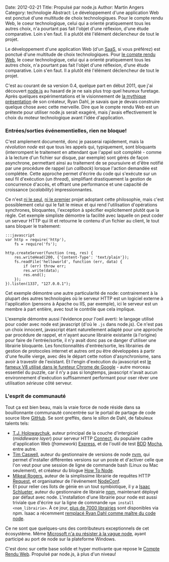 Date: 2012-02-21
Title: Propulsé par node.js
Author: Martin Angers
Category: technologie
Abstract: Le développement d'une application Web est ponctué d'une multitude de choix technologiques. Pour le compte rendu Web, le coeur technologique, celui qui a orienté pratiquement tous les autres choix, n'a pourtant pas fait l'objet d'une réflexion, d'une étude comparative. Loin s'en faut. Il a plutôt été l'élément déclencheur de tout le projet.

Le développement d'une application Web (d'un [SaaS][1], si vous préférez) est ponctué d'une multitude de choix technologiques. 
Pour [le compte rendu Web][2], le coeur technologique, celui qui a orienté pratiquement tous les autres choix, n'a pourtant pas fait l'objet
d'une réflexion, d'une étude comparative. Loin s'en faut. Il a plutôt été l'élément déclencheur de tout le projet.

C'est au courant de sa version 0.4, quelque part en début 2011, que j'ai découvert [node.js][3] au hasard de je ne sais plus trop quel heureux furetage.
Après quelques expérimentations et le visionnement de [la mythique présentation][4] de son créateur, Ryan Dahl, je savais que je devais construire quelque
chose avec cette merveille. Dire que le compte rendu Web est un prétexte pour utiliser node.js serait exagéré, mais j'avais effectivement le choix du
moteur technologique avant l'idée d'application.

### Entrées/sorties événementielles, rien ne bloque!

C'est amplement documenté, donc je passerai rapidement, mais la *révolution node* est que tous les appels qui, typiquement, sont bloquants (interrompent
le traitement en attendant que l'appel soit complété - comme à la lecture d'un fichier sur disque, par exemple) sont gérés de façon asynchrone, permettant ainsi au
traitement de se poursuivre et d'être notifié par une procédure de rappel (un *callback*) lorsque l'action demandée est complétée. Cette approche permet d'écrire du code 
qui s'exécute sur un seul fil d'exécution (un *thread*), simplifiant drastiquement la gestion de concurrence d'accès, et offrant une performance et une capacité 
de croissance (*scalability*) impressionnantes.

Ce n'est [ni le seul][5], [ni le premier][6] projet adoptant cette philosophie, mais c'est possiblement celui qui le fait le mieux et qui rend l'utilisation d'opérations
synchrones, bloquantes, l'exception à spécifier explicitement plutôt que la règle. Cet exemple simpliste démontre la facilité avec laquelle on peut coder un serveur HTTP qui
lit et retourne le contenu d'un fichier au client, le tout sans bloquer le traitement:

	:::javascript
	var http = require('http'),
    	fs = require('fs');

	http.createServer(function (req, res) {
		res.writeHead(200, {'Content-Type': 'text/plain'});
		fs.readFile('helloworld', function (err, data) {
			if (err) throw err;
			res.write(data);
			res.end();
		});
	}).listen(1337, "127.0.0.1");

Cet exemple démontre une autre particularité de node: contrairement à la plupart des autres technologies où le serveur HTTP est un logiciel externe à l'application 
(pensons à Apache ou IIS, par exemple), ici le serveur est un membre à part entière, avec tout le contrôle que cela implique.

L'exemple démontre aussi l'évidence pour l'oeil averti: le langage utilisé pour coder avec node est javascript (d'où le `.js` dans node.js). Ce n'est pas un choix innocent, javascript étant 
naturellement adapté pour une approche par procédure de rappel, et n'ayant aucune librairie existante (à l'origine) pour faire de l'entrée/sortie, il n'y avait
donc pas ce danger d'utiliser une librairie bloquante. Les fonctionnalités d'entrée/sortie, les librairies de gestion de protocoles internet et autres ont pu
être développées à partir d'une feuille vierge, avec dès le départ cette notion d'asynchronisme, sans avoir à travestir de l'existant. Et l'engin d'exécution
du javascript est [le fameux V8 utilisé dans le fureteur Chrome de Google][7] - autre morceau essentiel du puzzle, car il n'y a pas si longtemps, javascript n'avait
aucun environnement d'exécution suffisamment performant pour oser rêver une utilisation *sérieuse* côté serveur.

### L'esprit de communauté

Tout ça est bien beau, mais la vraie force de node réside dans sa bouillonnante communauté concentrée sur le portail de partage de code source libre [GitHub][8].
Se sont greffés, dans le sillon de Dahl, de fabuleux talents tels:

*	[T.J. Holowaychuk][11], auteur principal de la couche d'intergiciel (*middleware layer*) 
	pour serveur HTTP [Connect][9], du populaire cadre d'application Web (*framework*) [Express][12], et de l'outil de test [BDD][10] [Mocha][13], entre autre.
*	[Tim Caswell][14], auteur du gestionnaire de versions de node [nvm][15], qui permet d'installer différentes versions sur un poste et d'activer celle que l'on veut pour
	une session de ligne de commande bash (Linux ou Mac seulement), et créateur du blogue [How To Node][16].
*	[Mikeal Rogers][17], auteur de la simplissime librairie de requêtes HTTP [Request][18], et organisateur de l'événement [NodeConf][19].
*	Et pour relier ces îlots de génie en un tout symbiotique, il y a [Isaac Schlueter][20], auteur du gestionnaire de librairie [npm][21], maintenant déployé par défaut
	avec node. L'installation d'une librairie pour node est aussi triviale que d'écrire sur la ligne de commande `npm install <nom_librairie>`. À ce jour,
	[plus de 7000 librairies][22] sont disponibles via npm. Isaac a récemment [remplacé Ryan Dahl comme maître du code node][24].

Ce ne sont que quelques-uns des contributeurs exceptionnels de cet écosystème. Même [Microsoft n'a pu résister à la vague node][23], ayant participé au 
port de node sur la plateforme Windows.

C'est donc sur cette base solide et hyper motivante que repose le [Compte Rendu Web][2]. Propulsé par node.js, à plus d'un niveau!

[1]: http://fr.wikipedia.org/wiki/Logiciel_en_tant_que_service "Logiciel en tant que service"
[2]: http://www.compterenduweb.com/
[3]: http://nodejs.org/
[4]: http://jsconf.eu/2009/video_nodejs_by_ryan_dahl.html
[5]: http://twistedmatrix.com/trac/ "Python Twisted"
[6]: http://rubyeventmachine.com/ "Ruby Event Machine"
[7]: http://code.google.com/p/v8/ "Google V8"
[8]: https://github.com/
[9]: http://www.senchalabs.org/connect/
[10]: http://fr.wikipedia.org/wiki/Behavior_Driven_Development "Behavior-Driven Development"
[11]: http://tjholowaychuk.com/
[12]: http://expressjs.com/
[13]: http://visionmedia.github.com/mocha/
[14]: https://github.com/creationix
[15]: https://github.com/creationix/nvm
[16]: http://howtonode.org/
[17]: http://www.mikealrogers.com/
[18]: https://github.com/mikeal/request
[19]: http://www.nodeconf.com/
[20]: https://github.com/isaacs
[21]: https://github.com/isaacs/npm
[22]: http://search.npmjs.org/
[23]: http://blog.nodejs.org/2011/06/23/porting-node-to-windows-with-microsoft%E2%80%99s-help/
[24]: http://venturebeat.com/2012/01/30/dahl-out-mike-drop/
